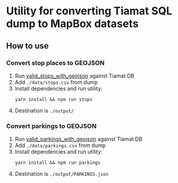 # Utility for converting Tiamat SQL dump to MapBox datasets

## How to use

### Convert stop places to GEOJSON

1. Run [valid_stops_with_geojson](https://github.com/entur/tiamat-scripts/blob/master/valid_stops_with_geojson/valid_stops.sql) against Tiamat DB
2. Add `./data/stops.csv` from dump
3. Install dependencies and run utility:
    ```
    yarn install && npm run stops
    ```
4. Destination is `./output/`


### Convert parkings to GEOJSON

1. Run [valid_parkings_with_geojson](https://github.com/entur/tiamat-scripts/blob/master/valid_parkings_with_geojson/valid_parkings.sql) against Tiamat DB
2. Add `./data/parkings.csv` from dump
3. Install dependencies and run utility:
    ```
    yarn install && npm run parkings
    ```
4. Destination is `./output/PARKINGS.json`

